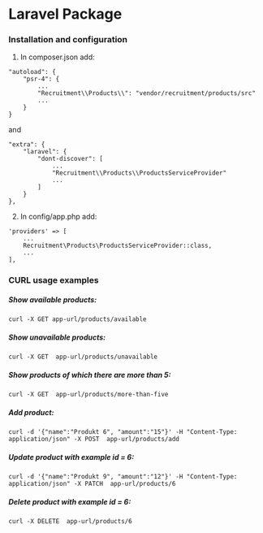 # Laravel Package

### Installation and configuration

1. In composer.json add:
```
"autoload": {
    "psr-4": {
        ...
        "Recruitment\\Products\\": "vendor/recruitment/products/src"
        ...
    }
}
```
and
```
"extra": {
    "laravel": {
        "dont-discover": [
            ...
            "Recruitment\\Products\\ProductsServiceProvider"
            ...
        ]
    }
},
```
2. In config/app.php add:
```
'providers' => [
    ...
    Recruitment\Products\ProductsServiceProvider::class,
    ...
],
```

### CURL usage examples

##### Show available products:

    curl -X GET app-url/products/available 
  
##### Show unavailable products:
  
    curl -X GET  app-url/products/unavailable 

##### Show products of which there are more than 5:

    curl -X GET  app-url/products/more-than-five

##### Add product:

    curl -d '{"name":"Produkt 6", "amount":"15"}' -H "Content-Type: application/json" -X POST  app-url/products/add

##### Update product with example id = 6:

    curl -d '{"name":"Produkt 9", "amount":"12"}' -H "Content-Type: application/json" -X PATCH  app-url/products/6

##### Delete product with example id = 6:

    curl -X DELETE  app-url/products/6

